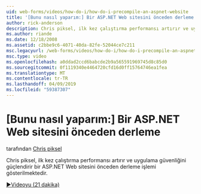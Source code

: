 ```yaml
---
uid: web-forms/videos/how-do-i/how-do-i-precompile-an-aspnet-website
title: '[Bunu nasıl yaparım:] Bir ASP.NET Web sitesini önceden derleme | Microsoft Docs'
author: rick-anderson
description: Chris piksel, ilk kez çalıştırma performansı artırır ve uygulama güvenliğini güçlendirir bir ASP.NET Web sitesini önceden derleme işlemi gösterilmektedir.
ms.author: riande
ms.date: 12/18/2008
ms.assetid: c2bbe9c6-4071-40da-82fe-52044ce7c211
msc.legacyurl: /web-forms/videos/how-do-i/how-do-i-precompile-an-aspnet-website
msc.type: video
ms.openlocfilehash: a0ddad2ccd6babcde2b9a565591969745d8c85d0
ms.sourcegitcommit: 0f1119340e4464720cfd16d0ff15764746ea1fea
ms.translationtype: MT
ms.contentlocale: tr-TR
ms.lasthandoff: 04/09/2019
ms.locfileid: "59387307"
---
```

# <a name="how-do-i-precompile-an-aspnet-website"></a>[Bunu nasıl yaparım:] Bir ASP.NET Web sitesini önceden derleme

tarafından [Chris piksel](https://twitter.com/chrispels)

Chris piksel, ilk kez çalıştırma performansı artırır ve uygulama güvenliğini güçlendirir bir ASP.NET Web sitesini önceden derleme işlemi gösterilmektedir.

[&#9654;Videoyu (21 dakika)](https://channel9.msdn.com/Blogs/ASP-NET-Site-Videos/how-do-i-precompile-an-aspnet-website)
